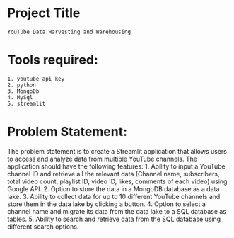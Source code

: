 # Project Title
    YouTube Data Harvesting and Warehousing 
# Tools required:
    1. youtube api key
    2. python
    3. MongoDb
    4. MySql
    5. streamlit
# Problem Statement:
   The problem statement is to create a Streamlit application that allows users to access and analyze data from multiple YouTube channels. The application should        have the following features:
        1.   Ability to input a YouTube channel ID and retrieve all the relevant data (Channel name, subscribers, total video count, playlist ID, video ID, likes,                 comments of each video) using Google API.
        2.   Option to store the data in a MongoDB database as a data lake.
        3.   Ability to collect data for up to 10 different YouTube channels and store them in the data lake by clicking a button.
        4.   Option to select a channel name and migrate its data from the data lake to a SQL database as tables.
        5.   Ability to search and retrieve data from the SQL database using different search options.
